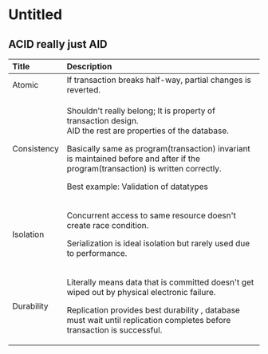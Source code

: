 # Untitled

## ACID really just AID

<table>
  <thead>
    <tr>
      <th style="text-align:left">Title</th>
      <th style="text-align:left">Description</th>
    </tr>
  </thead>
  <tbody>
    <tr>
      <td style="text-align:left">Atomic</td>
      <td style="text-align:left">If transaction breaks half-way, partial changes is reverted.</td>
    </tr>
    <tr>
      <td style="text-align:left">Consistency</td>
      <td style="text-align:left">
        <p>Shouldn&apos;t really belong; It is property of transaction design.
          <br
          />AID the rest are properties of the database.</p>
        <p>Basically same as program(transaction) invariant is maintained before
          and after if the program(transaction) is written correctly.</p>
        <p>Best example: Validation of datatypes</p>
      </td>
    </tr>
    <tr>
      <td style="text-align:left">Isolation</td>
      <td style="text-align:left">
        <p>Concurrent access to same resource doesn&apos;t create race condition.</p>
        <p>Serialization is ideal isolation but rarely used due to performance.</p>
      </td>
    </tr>
    <tr>
      <td style="text-align:left">Durability</td>
      <td style="text-align:left">
        <p>Literally means data that is committed doesn&apos;t get wiped out by physical
          electronic failure.</p>
        <p>Replication provides best durability , database must wait until replication
          completes before transaction is successful.</p>
      </td>
    </tr>
  </tbody>
</table>

